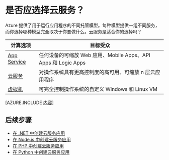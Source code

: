 <properties 
	pageTitle="Azure 上的云服务是适合我的计算选项吗？" 
	description="了解 Azure 计算托管选项及其工作原理：App Service、云服务和虚拟机" 
	services="cloud-services"
    documentationCenter=""
	authors="Thraka" 
	manager="timlt"/>

<tags 
	ms.service="cloud-services" 
	ms.date="09/01/2015" 
	wacn.date="01/21/2016"/>

# 是否应选择云服务？

Azure 提供了用于运行应用程序的不同托管模型。每种模型提供一组不同服务，而你选择哪种模型完全取决于你要做什么。云服务是适合你的选择吗？

| 计算选项 | 目标受众 |
| ------------------ | --------   |
| [App Service] | 任何设备的可缩放 Web 应用、Mobile Apps、API Apps 和 Logic Apps |
| [云服务] | 对操作系统具有更高控制度的高可用、可缩放 n 层云应用程序 |
| [虚拟机] | 可完全控制操作系统的自定义 Windows 和 Linux VM |


[AZURE.INCLUDE [内容](../includes/cloud-services-choose-me-content.md)]


## 后续步骤
* [在 .NET 中创建云服务应用](/documentation/articles/cloud-services-dotnet-get-started)
* [在 Node.js 中创建云服务应用](/documentation/articles/cloud-services-nodejs-develop-deploy-app)
* [在 PHP 中创建云服务应用](/documentation/articles/cloud-services-php-create-web-role)
* [在 Python 中创建云服务应用](/documentation/articles/cloud-services-python-ptvs)

[App Service]: /documentation/articles/app-service-choose-me
[虚拟机]: /documentation/articles/virtual-machines-linux-about
[云服务]: #tellmecs

<!---HONumber=79-->